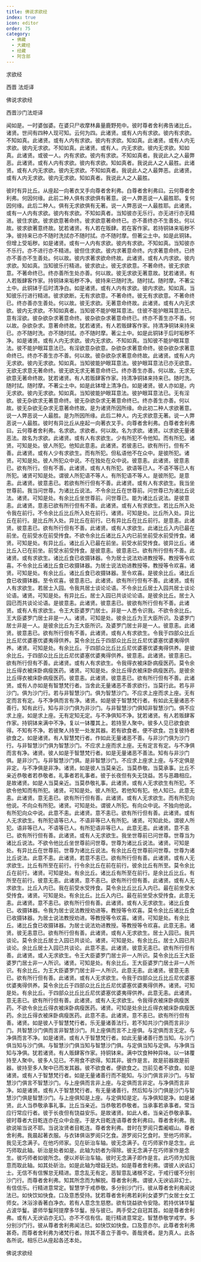 ```yaml
---
title: 佛说求欲经
index: true
icon: editor
order: 75
category:
  - 佛藏
  - 大藏经
  - 经藏
  - 阿含部
---
```


  求欲经  

西晋 法炬译  

佛说求欲经  

西晋沙门法炬译  

闻如是。一时婆伽婆。在婆只尸收摩林鼻量鹿野苑中。彼时尊者舍利弗告诸比丘。诸贤。世间有四种人现可知。云何为四。此诸贤。或有人内有求欲。彼内有求欲。不知如真。此诸贤。或有人内有求欲。彼内有求欲。知如真。此诸贤。或有人内无求欲。彼内无求欲。不知如真。此诸贤。或有人。内无求欲。彼内无求欲。知如真。此诸贤。或彼一人。内有求欲。彼内有求欲。不知如真者。我说此人之人最弊恶。此诸贤。或有人内有求欲。彼内有求欲。知如真者。我说此人之人最胜。此诸贤。或有人内无求欲。彼内无求欲。不知如真者。我说此人之人最弊恶。此诸贤。或有人内无求欲。彼内无求欲。知如真者。我说此人之人最胜。  

彼时有异比丘。从座起一向著衣叉手向尊者舍利弗。白尊者舍利弗曰。云何尊者舍利弗。何因何缘。此前二种人俱有求欲俱有著意。说一人弊恶说一人最胜耶。复何因何缘。此后二种人。俱有无求欲俱有无著。说一人弊恶说一人最胜耶。此诸贤。或有一人内有求欲。彼内有求欲。不知如真者。当知彼亦无乐行。亦无进行亦无精进。彼住求欲。彼求欲意著命终。彼求欲意著命终已。亦不善终亦不生善处。何以故。彼求欲著意终故。犹若诸贤。有人若在贩肆。若在客作家。若持铜钵来垢秽不净。彼持来已亦不随时洗拭亦不随时拭。亦不随时摩。但著尘土中。如是此铜钵。但增上受垢秽。如是诸贤。或有一人内有求欲。彼内有求欲。不知如真。当知彼亦不乐行。亦不进行亦不精进。彼但住求欲。彼内求著意命终。内求著意命终。已终亦不善亦不生善处。何以故。彼内求著求欲命终故。此诸贤。或有人内求欲。彼内求欲。知如真。当知彼乐行精进。彼求欲止。彼无求欲意。不著命终。彼无求欲意。不著命终已。终亦善所生处亦善。何以故。彼无求欲无著意故。犹若诸贤。有人若贩肆客作家。持铜钵来垢秽不净。彼持来已随时洗。随时拭。随时摩。不著尘土中。此铜钵于后时清净白。如是诸贤。或有人内有求欲。彼内求欲。知如真。当知彼乐行进行精进。彼求欲断。无有求欲意。不著命终。彼无有求欲意。不著命终已。终亦善亦生善处。何以故。彼无求欲。无著意命终故。此诸贤。或有人内无求欲。彼内无求欲。不知如真者。当知彼不能护眼耳意法。住彼不能护眼耳意法已。意有淫欲。彼杂欲杂求著意命终。彼杂欲杂求著意命终已。终亦不善生亦不善。何以故。杂欲杂求。意著命终故。犹若诸贤。有人若贩肆客作家。持清净铜钵来持来已。亦不随时洗。亦不随时拭。亦不随时摩。著尘土中。如是此铜钵于后时垢秽不净。如是诸贤。或有人内无求欲。彼内无求欲。不知如真。当知彼不能护眼耳意法。彼不能护眼耳意法已。有淫欲意杂欲意。杂欲杂求著意命终。彼杂欲杂求著意命终已。终亦不善生亦不善。何以故。彼杂欲杂求著意命终故。此诸贤。或有人内无求欲。彼内无求欲。知如真。当知彼能护眼耳意法。彼护眼耳意法已亦无欲意。无欲无求意无著命终。彼无欲无求无著意命终已。终亦善生亦善。何以故。无求无欲意无著命终故。犹若诸贤。有人若贩肆客作家。持清净铜钵来持来已。随时洗。随时拭。随时摩。不著尘土中。如是此钵增上清净白。如是诸贤。彼人亦如是。内无求欲。彼内无求欲。知如真。当知彼能护眼耳意法。彼护眼耳意法已。无有淫欲。彼无杂欲求无著意命终。彼无杂欲杂求无著意命终已。终亦善生亦善。何以故。彼无杂欲无杂求无意著命终故。是为诸贤所因所缘。命此初二种人求欲著意。说一人弊恶说一人最胜。是为所因所缘。此后二种人。内无求欲意无著。说一人弊恶说一人最胜。彼时有异比丘从座起一向著衣叉手。向尊者舍利弗。白尊者舍利弗曰。云何尊者舍利弗。名求欲。求欲者。何以故。名为求欲。诸贤。以求欲无量诸恶法。故名为求欲。此诸贤。或有人有求欲生。少有所犯不令他知。而有所犯。诸贤。可知是处。彼人所犯。他知此意恚。此诸贤。若彼恚已。欲有所行。但有不善。此诸贤。或有人少有求欲生。而有所犯。但私语他不在众中。是彼所犯。诸贤。可知是处。彼人所犯众中说。不在独处在众中说。彼意恚。此诸贤。彼意恚已。欲有所行。但有不善。此诸贤。或有人有所犯。欲语等已人。不语不等已人有所犯。诸贤可知是处。谓彼人所犯语不等人。有所犯语不等人。是彼所犯。是意恚。此诸贤。彼意恚已。若欲有所行但有不善。此诸贤。或有人有求欲生。我当坐世尊前。我当问世尊。为诸比丘说法。不令余比丘在世尊前。问世尊已为诸比丘说法。诸贤。可知是处。有余比丘坐世尊前。问世尊已。能为诸比丘说法。是彼意恚。此诸贤。意恚已欲有所行但有不善。此诸贤。或有人有求欲生。若比丘所入处令我在前行。不令余比丘比丘所入处在前行。诸贤。可知是处。比丘所入处。异比丘在前行。是比丘所入处。异比丘在前行。已有异比丘在比丘前行。是意恚。此诸贤。彼意恚已。欲有所行但有不善。此诸贤。或有人求欲生。此诸比丘入内已最在前坐。在前受水在前受抟食。不欲令余比丘诸比丘入内已前坐前受水前受抟食。诸贤。可知是处。有异比丘。诸比丘入已最在前坐。前受水前受抟食。彼异比丘。诸比丘入已在前坐。前受水前受抟食。是彼意恚。彼意恚已。欲有所行但有不善。此诸贤。或有求欲生。诸比丘食已收摄钵器。令为居士说法劝进教授等。教授等令欢喜。不令余比丘诸比丘食已收摄钵器。为居士说法劝进教授等。教授等令欢喜。诸贤。可知是处。有余比丘。诸比丘食已收摄钵器。至令欢喜。是彼余比丘。诸比丘食已收摄钵器。至令欢喜。彼意恚已。此诸贤。欲有所行但有不善。此诸贤。或有人有求欲生。若居士入园。令我共居士谈论论语。不令余比丘居士入园共居士谈论论语。诸贤。可知是处。有异比丘。居士入园已共谈论论语。是彼余比丘。居士入园已而共谈论论语。是彼意恚。此诸贤。彼意恚已。彼欲有所行但有不善。此诸贤。或有人有求欲生。令王大臣婆罗门居士。非是一人悉令识我。不欲令余比丘。王大臣婆罗门居士非是一人。诸贤。可知是处。彼余比丘为王大臣所识。及婆罗门居士非是一人。是彼余比丘为王大臣所识。及婆罗门居士非是一人。彼意恚。此诸贤。彼意恚已。欲有所行但有不善。此诸贤。或有人有求欲生。令我于四部众比丘比丘尼优婆塞优婆夷得供养。莫令余比丘于四部众比丘比丘尼优婆塞优婆夷得供养。诸贤。可知是处。有余比丘。于四部众比丘比丘尼优婆塞优婆夷得供养。是彼余比丘。于四部众比丘比丘尼优婆塞优婆夷得供养。彼意恚。此诸贤。彼意恚已。欲有所行但有不善。此诸贤。或有人有求欲生。令我得衣被床卧病瘦医药。莫令余比丘得衣被床卧病瘦医药。诸贤。可知是处。余比丘得衣被床卧病瘦医药。是彼余比丘得衣被床卧病瘦医药。彼意恚。此诸贤。彼意恚已。欲有所行但有不善。此诸贤。或有人亦如是有智慧梵行者。当舍此无量诸恶不善求欲行。当莫行此。若与非沙门。俱为沙门行。若与非智慧沙门。俱为智慧沙门。不应求上座而求上座。无有定而言有定。与不净俱而言有净。诸贤。如是彼于智慧梵行者。有如此无量诸恶不善行。知有此行。知与非沙门俱为非沙门。与非智慧沙门俱知非智慧沙门。俱不应求上座。如是求上座。无有定知无定。与不净俱知不净。犹若诸贤。有人若贩肆客作家。持铜钵来满中不净。复以一钵覆其上。若持至人聚中。彼多人见已欲食欲得。不知有不净。若彼聚人持至一处发其器。若有欲食者。便不欲食。岂复彼持者欲食之。如是诸贤。有人智慧梵行者。作如此无量诸恶不善。与非沙门俱为沙门行。与非智慧沙门俱为智慧沙门。不应求上座而求上座。无有定言有定。与不净俱而言有净。诸贤。彼人如是于智慧梵行者。如是无量诸恶不善法。知有与非沙门俱。是非沙门。与非智慧沙门俱。是非智慧沙门。不应求上座求上座。与不定俱是非定。与不净俱是非净。诸贤。如是彼人当莫亲近。当莫恭敬。当莫承事。比丘不亲近恭敬者若恭敬者。礼事者若礼事者。彼于长夜但有失无饶益。苦与恶趣相应。是故诸贤。如是人当莫亲近。当莫恭敬礼事。此诸贤。或有人无求欲生有所犯。不欲令他知而有所犯。诸贤。可知是处。彼人所犯。若他知有犯。他人知已。此意无恚。此诸贤。意无恚已。欲有所行但有善。此诸贤。或有人无求欲生。而有所犯向他说。不向众有所犯。诸贤。可知是处。谓彼人所犯。有向众中说。不独向他说。有所犯向众中说。此意不恚。此诸贤。意不恚已。欲有所行但有善。此诸贤。或有人无求欲生。有所犯语等已人。不语非等已人有所犯。诸贤。可知此处。谓彼人所犯。语非等已人。不语等已人。有所犯语非等已人。此意无恚。此诸贤。意不恚已。欲有所行但有善。此诸贤。或有人无求欲生。我坐世尊前已问世尊。世尊当为诸比丘说法。不欲令他比丘坐世尊前问世尊。世尊为诸比丘说法。诸贤。可知是处。有异比丘在世尊前。世尊为诸比丘说法。有余比丘在世尊前问世尊。世尊为诸比丘说法。此意不恚。此诸贤。若意不恚已。欲有所行但有善。此诸贤。或有人无求欲生。比丘有所至在前行。行令余比丘在前在前行。彼余比丘有所至。莫令余比丘在前行。诸贤。可知是处。有余比丘。诸比丘有所至在前行。是余比丘比丘。有所至在前行。彼意无恚。此诸贤。意不恚已。欲有所行但有善。此诸贤。或有人无求欲生。比丘入内已。我在前受水受抟食。莫令余比丘比丘入内已。最在前坐受水受抟食。诸贤。可知是处。有余比丘。比丘入内已。最在前坐受水受抟食。此意无恚。此诸贤。意不恚已。欲有所行但有善。此诸贤。或有人无求欲生。诸比丘食已。收摄钵器。令我为居士说法教授劝进等。教授等令欢喜。莫令余比丘诸比丘食已收摄钵器。为居士说法教授劝进。等教授等令欢喜。诸贤。可知是处。有余比丘。诸比丘食已收摄钵器。为居士说法劝进教授。等教授等令欢喜。此意无恚。诸贤。彼无恚意已。欲有所行但有善。此诸贤。或有人无求欲生。居士入园已。我共谈论。莫令余比丘居士入园已共谈论。诸贤。可知是处。有余比丘。居士入园已共谈论。余比丘居士入园已共谈论。此意不恚。此诸贤。彼意无恚已。欲有所行但有善。此诸贤。或人无求欲生。令王大臣婆罗门居士非一人所识。莫令余比丘王大臣婆罗门居士非一人所识。诸贤。可知是处。有余比丘。王大臣婆罗门居士非一人所识。有余比丘。为王大臣婆罗门居士非一人所识。此意无恚。此诸贤。彼意无恚已。欲有所行但有善。此诸贤。或有人无求欲生。令我于四部众比丘比丘尼优婆塞优婆夷得供养。莫令余比丘于四部众比丘比丘尼优婆塞优婆夷得供养。诸贤。可知是处。有余比丘。于四部众比丘比丘尼优婆塞优婆夷得供养。此意无恚。此诸贤。意无恚已。欲有所行但有善。此诸贤。或有人无求欲生。令我得衣被床卧病瘦医药。不欲令余比丘得衣被床卧病瘦医药。诸贤。可知是处余比丘得衣被床卧病瘦医药。余比丘得衣被床卧病瘦医药。此意不恚。此诸贤。意不恚已。欲有所行但有善。诸贤。如是彼人于智慧梵行者。乐无量诸善法行。若不知共沙门俱而言非沙门。共智慧沙门俱而言非智慧沙门。共上座俱而言不上座俱。与定俱而言无定。与净俱而言不净。如是诸贤。或有人于智慧梵行者。如此无量诸善行悉当知。与沙门俱当知与沙门俱。与智慧沙门俱当知与智慧沙门俱。与定俱当知与定俱。与净俱当知与净俱。犹若诸贤。有人贩肆客作家。持铜钵来。满中饮食种种异味。以一钵覆持至人聚中。彼多人见已。不用食不欲得。知其非。彼作是言。故是前器故是前器。彼持至多人聚中已而发其器。彼不欲食者。便欲食之。岂前见者不欲食。如是诸贤。或有人于智慧梵行者。如是无量诸善行而不能知。与沙门俱言非沙门。与智慧沙门俱言不智慧沙门。与上座俱而言非上座。与定俱而言非定。与净俱而言非净。如是诸贤。或有人于智慧梵行者。有无量诸善行。然后知与沙门俱是沙门与智慧沙门俱是智慧沙门。与上座俱知是上座。与定俱知是定。与净俱知是净。如是诸贤。此人当恭敬承事礼事。比丘当亲近。当恭敬若恭敬者。当承事若承事者。常当应行常应行者。彼于长夜但有饶益安乐。是故诸贤。如此人者。当亲近恭敬承事。彼时尊者大目乾连亦在众中会座。于是大目乾连语尊者舍利弗曰。尊者舍利弗。我欲说喻当说不耶。当说汝贤者目乾连。尊者舍利弗。昔时在罗阅只耆阇崛山。尊者舍利弗。我晨起著衣服。与衣钵俱诣罗阅只乞食。游罗阅只乞食时。至他巧师家。我见无念满子。在他巧师家。见在斫治车轴。彼无念满子。在巧师家作是念生。此巧师取此轴。斫治是处者如是。此轴为妨者为得除。彼无念满子在巧师家作是念生。彼巧师者如彼所念。便以斧斫治车轴。彼时无念满子即作是言。此巧师为知我意而取此轴。如其处斫治。如是此轴为增益无妨。如是尊者舍利弗。谓彼人谀谄幻士。无信不有信懈怠无精进。意念乱无有定。恶智意乱诸根不定。于戒行缓不分别沙门行。而尊者舍利弗。知其所念而为解脱。尊者舍利弗。谓彼人无谀谄非幻士。有信信乐。行精进意常定。智慧学于戒恭敬。多分别沙门行。彼从尊者舍利弗闻说法已。如快饮如快食。口及意悉受持。犹若尊者舍利弗若刹利女婆罗门女居士女工师女。沐浴涂香著白净衣。若有人意念生慈愍。欲有饶益欲令安隐。若持优钵华鬘占波华鬘。婆师华鬘阿提摩多华鬘。授与彼已。两手受之自冠其首。如是尊者舍利弗。或有人无谀谄亦无幻。亦不不信有信。能行精进意常定。智慧恭敬学戒学。多分别沙门行。彼从尊者舍利弗闻法已。如快饮如快食。口及意亦尔。此尊者舍利弗甚奇。而尊者舍利弗为诸梵行者。除其不善立于善中。善哉贤者。是为真人。此各各所说。相乐已从座起各还本处。  

佛说求欲经  
